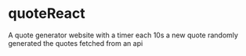 # quoteReact
A quote generator website with a timer 
each 10s a new quote randomly generated 
the quotes fetched from an api
